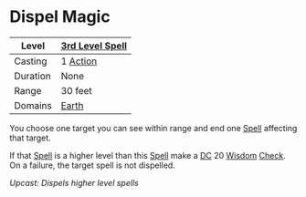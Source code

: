 ---
---

# Dispel Magic

|Level|[3rd Level Spell](../../../Spell%20Level.md)|
|-----|---------------|
|Casting|1 [Action](../../../../Game%20Procedures/Action.md)|
|Duration|None|
|Range|30 feet|
|Domains|[Earth](../../../Spell%20Domains/Earth.md)|

You choose one target you can see within range and end one [Spell](../../../Spells.md) affecting that target.

If that [Spell](../../../Spells.md) is a higher level than this [Spell](../../../Spells.md) make a [DC](../../../../Game%20Procedures/DC.md) 20 [Wisdom](../../../../Player%20Characters/Chosen%20Statistics/Wisdom.md) [Check](../../../../Game%20Procedures/Check.md). On a failure, the target spell is not dispelled.

*Upcast: Dispels higher level spells*

